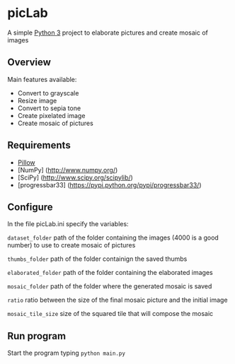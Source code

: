 # picLab

A simple [Python 3](https://www.python.org/download/releases/3.0/) project to elaborate pictures and create mosaic of images


## Overview
Main features available:

* Convert to grayscale
* Resize image
* Convert to sepia tone
* Create pixelated image
* Create mosaic of pictures


## Requirements

* [Pillow](https://pypi.python.org/pypi/Pillow)
* [NumPy] (http://www.numpy.org/)
* [SciPy] (http://www.scipy.org/scipylib/)
* [progressbar33] (https://pypi.python.org/pypi/progressbar33/)

## Configure

In the file picLab.ini specify the variables:

`dataset_folder` path of the folder containing the images (4000 is a good number) to use to create mosaic of pictures

`thumbs_folder` path of the folder containign the saved thumbs

`elaborated_folder` path of the folder containing the elaborated images

`mosaic_folder` path of the folder where the generated mosaic is saved

`ratio` ratio between the size of the final mosaic picture and the initial image

`mosaic_tile_size` size of the squared tile that will compose the mosaic


## Run program

Start the program typing `python main.py`